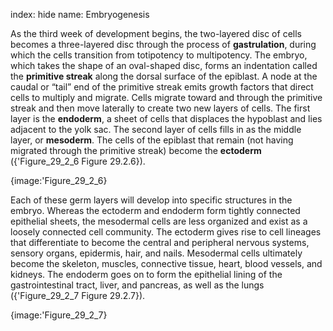index: hide
name: Embryogenesis

As the third week of development begins, the two-layered disc of cells becomes a three-layered disc through the process of  **gastrulation**, during which the cells transition from totipotency to multipotency. The embryo, which takes the shape of an oval-shaped disc, forms an indentation called the  **primitive streak** along the dorsal surface of the epiblast. A node at the caudal or “tail” end of the primitive streak emits growth factors that direct cells to multiply and migrate. Cells migrate toward and through the primitive streak and then move laterally to create two new layers of cells. The first layer is the  **endoderm**, a sheet of cells that displaces the hypoblast and lies adjacent to the yolk sac. The second layer of cells fills in as the middle layer, or  **mesoderm**. The cells of the epiblast that remain (not having migrated through the primitive streak) become the  **ectoderm** ({'Figure_29_2_6 Figure 29.2.6}).


{image:'Figure_29_2_6}
        

Each of these germ layers will develop into specific structures in the embryo. Whereas the ectoderm and endoderm form tightly connected epithelial sheets, the mesodermal cells are less organized and exist as a loosely connected cell community. The ectoderm gives rise to cell lineages that differentiate to become the central and peripheral nervous systems, sensory organs, epidermis, hair, and nails. Mesodermal cells ultimately become the skeleton, muscles, connective tissue, heart, blood vessels, and kidneys. The endoderm goes on to form the epithelial lining of the gastrointestinal tract, liver, and pancreas, as well as the lungs ({'Figure_29_2_7 Figure 29.2.7}).


{image:'Figure_29_2_7}
        
